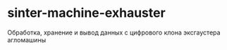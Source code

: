 # sinter-machine-exhauster
Обработка, хранение и вывод данных с цифрового клона эксгаустера агломашины
